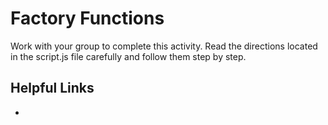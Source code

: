 # Factory Functions

Work with your group to complete this activity. Read the directions located in the script.js file carefully and follow them step by step.

## Helpful Links

- []()
